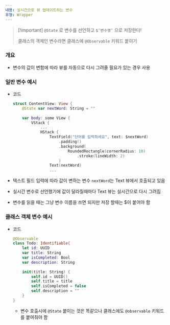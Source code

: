 ```yaml
---
내용: 실시간으로 뷰 업데이트하는 변수
유형: Wrapper
---
```

> [!important] `@State` 로 변수를 선언하고 `$’변수명’` 으로 저장한다!
> 
> 클래스의 객체인 변수라면 클래스에 `@Observable` 키워드 붙이기

  

### 개요

- 변수의 값이 변함에 따라 뷰를 자동으로 다시 그려줄 필요가 있는 경우 사용

  

### 일반 변수 예시

- 코드
    
    ```Swift
    struct ContentView: View {
        @State var nextWord: String = ""
        
        var body: some View {
            VStack {
                ...
                HStack {
                    TextField("단어를 입력하세요", text: $nextWord)
                        .padding()
                        .background(
                            RoundedRectangle(cornerRadius: 10)
                                .stroke(lineWidth: 2)
                        )
                    Text(nextWord)
                    ...
    ```
    

- 텍스트 필드 입력에 따라 값이 변하는 변수 `nextWord`는 Text 뷰에서 호출되고 있음
- 실시간 변수로 선언했기에 값이 달라질때마다 Text 뷰는 실시간으로 다시 그려짐
- 변수를 읽을 때는 그냥 변수 이름을 쓰면 되지만 저장 할때는 $이 붙어야 함

  

### 클래스 객체 변수 예시

- 코드
    
    ```Swift
    @Observable
    class Todo: Identifiable{
        let id: UUID
        var title: String
        var isCompleted: Bool
        var description: String
        
        init(title: String) {
            self.id = UUID()
            self.title = title
            self.isCompleted = false
            self.description = ""
        }
    }
    ```
    
    - 변수 호출시에 `@State` 붙이는 것은 똑같으나 클래스에도 `@observable` 키워드를 붙여줘야 함